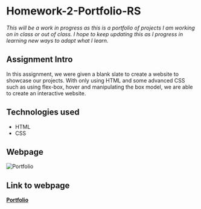 # Homework-2-Portfolio-RS
*This will be a work in progress as this is a portfolio of projects I am working on in class or out of class. I hope to keep updating this as I progress in learning new ways to adapt what I learn.*

## Assignment Intro
In this assignment, we were given a blank slate to create a website to showcase our projects. With only using HTML and some advanced CSS such as using flex-box, hover and manipulating the box model, we are able to create an interactive website.

## Technologies used
* HTML
* CSS

## Webpage
![Portfolio](/images/Screenshothw2.png)

## Link to webpage
**[Portfolio](https://sitmeister.github.io/Homework-2-Portfolio-RS/)**